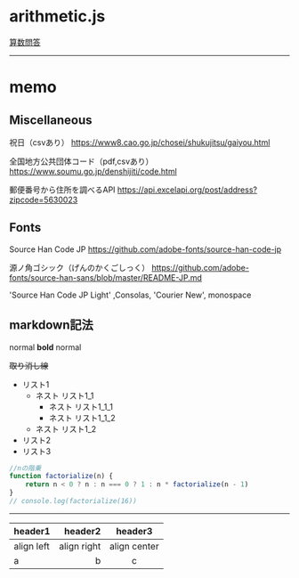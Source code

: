 # arithmetic.js
[算数問答](https://github.com/syutengu/test/blob/master/arithmetic.js)


---

# memo
## Miscellaneous
祝日（csvあり）
https://www8.cao.go.jp/chosei/shukujitsu/gaiyou.html

全国地方公共団体コード（pdf,csvあり）
https://www.soumu.go.jp/denshijiti/code.html

郵便番号から住所を調べるAPI
https://api.excelapi.org/post/address?zipcode=5630023


## Fonts
Source Han Code JP
https://github.com/adobe-fonts/source-han-code-jp

源ノ角ゴシック（げんのかくごしっく）
https://github.com/adobe-fonts/source-han-sans/blob/master/README-JP.md

'Source Han Code JP Light' ,Consolas, 'Courier New', monospace

## markdown記法

normal **bold** normal

~~取り消し線~~

- リスト1
    - ネスト リスト1_1
        - ネスト リスト1_1_1
        - ネスト リスト1_1_2
    - ネスト リスト1_2
- リスト2
- リスト3

~~~javascript
//nの階乗
function factorialize(n) {
    return n < 0 ? n : n === 0 ? 1 : n * factorialize(n - 1)
}
// console.log(factorialize(16))
~~~

---

|header1|header2|header3|
|:--|--:|:--:|
|align left|align right|align center|
|a|b|c|
